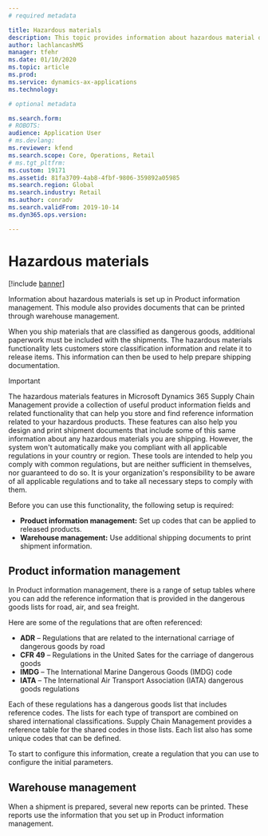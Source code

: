 ```yaml
---
# required metadata

title: Hazardous materials
description: This topic provides information about hazardous material documents and information that is stored in your environment.
author: lachlancashMS
manager: tfehr
ms.date: 01/10/2020
ms.topic: article
ms.prod: 
ms.service: dynamics-ax-applications
ms.technology: 

# optional metadata

ms.search.form:
# ROBOTS: 
audience: Application User
# ms.devlang: 
ms.reviewer: kfend
ms.search.scope: Core, Operations, Retail
# ms.tgt_pltfrm: 
ms.custom: 19171
ms.assetid: 81fa3709-4ab8-4fbf-9806-359892a05985
ms.search.region: Global
ms.search.industry: Retail
ms.author: conradv
ms.search.validFrom: 2019-10-14
ms.dyn365.ops.version: 

---
```


# Hazardous materials

[!include [banner](../includes/banner.md)]

Information about hazardous materials is set up in Product information management. This module also provides documents that can be printed through warehouse management.

When you ship materials that are classified as dangerous goods, additional paperwork must be included with the shipments. The hazardous materials functionality lets customers store classification information and relate it to release items. This information can then be used to help prepare shipping documentation.

> [!IMPORTANT]
> The hazardous materials features in Microsoft Dynamics 365 Supply Chain Management provide a collection of useful product information fields and related functionality that can help you store and find reference information related to your hazardous products. These features can also help you design and print shipment documents that include some of this same information about any hazardous materials you are shipping. However, the system won't automatically make you compliant with all applicable regulations in your country or region. These tools are intended to help you comply with common regulations, but are neither sufficient in themselves, nor guaranteed to do so. It is your organization's responsibility to be aware of all applicable regulations and to take all necessary steps to comply with them.

Before you can use this functionality, the following setup is required:

- **Product information management:** Set up codes that can be applied to released products.
- **Warehouse management:** Use additional shipping documents to print shipment information.

## Product information management

In Product information management, there is a range of setup tables where you can add the reference information that is provided in the dangerous goods lists for road, air, and sea freight.

Here are some of the regulations that are often referenced:

- **ADR** – Regulations that are related to the international carriage of dangerous goods by road
- **CFR 49** – Regulations in the United Sates for the carriage of dangerous goods
- **IMDG** – The International Marine Dangerous Goods (IMDG) code
- **IATA** – The International Air Transport Association (IATA) dangerous goods regulations

Each of these regulations has a dangerous goods list that includes reference codes. The lists for each type of transport are combined on shared international classifications. Supply Chain Management provides a reference table for the shared codes in those lists. Each list also has some unique codes that can be defined.

To start to configure this information, create a regulation that you can use to configure the initial parameters.

## Warehouse management

When a shipment is prepared, several new reports can be printed. These reports use the information that you set up in Product information management.
